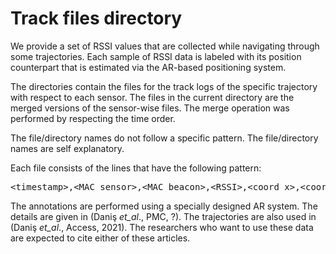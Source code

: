 # Track files directory

We provide a set of RSSI values that are collected while navigating through some trajectories. Each sample of RSSI data is labeled with its position counterpart that is estimated via the AR-based positioning system.

The directories contain the files for the track logs of the specific trajectory with respect to each sensor. The files in the current directory are the merged versions of the sensor-wise files. The merge operation was performed by respecting the time order.

The file/directory names do not follow a specific pattern. The file/directory names are self explanatory.

Each file consists of the lines that have the following pattern:
<pre>&lt;timestamp&gt;,&lt;MAC sensor&gt;,&lt;MAC beacon&gt;,&lt;RSSI&gt;,&lt;coord_x&gt;,&lt;coord_y&gt;,&lt;coord_z&gt;,&lt;3x3 orientation matrix&gt;</pre>

The annotations are performed using a specially designed AR system. The details are given in (Daniş _et_al_., PMC, ?). The trajectories are also used in (Daniş _et_al_., Access, 2021). The researchers who want to use these data are expected to cite either of these articles.
